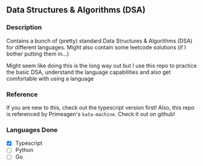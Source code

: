 ## Data Structures & Algorithms (DSA)

### Description

Contains a bunch of (pretty) standard Data Structures & Algorithms (DSA) for different languages. Might also contain some leetcode solutions (if I bother putting them in...)

Might seem like doing this is the long way out but I use this repo to practice the basic DSA, understand the language capabilities and also get comfortable with using a language

### Reference

If you are new to this, check out the typescript version first! Also, this repo is referenced by Primeagen's `kata-machine`. Check it out on github!

### Languages Done

- [x] Typescript
- [ ] Python
- [ ] Go
